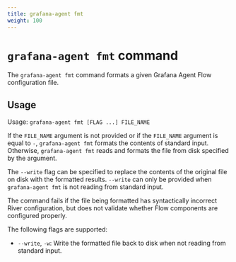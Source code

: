 ```yaml
---
title: grafana-agent fmt
weight: 100
---
```


# `grafana-agent fmt` command

The `grafana-agent fmt` command formats a given Grafana Agent Flow configuration file.

## Usage

Usage: `grafana-agent fmt [FLAG ...] FILE_NAME`

If the `FILE_NAME` argument is not provided or if the `FILE_NAME` argument is
equal to `-`, `grafana-agent fmt` formats the contents of standard input. Otherwise,
`grafana-agent fmt` reads and formats the file from disk specified by the argument.

The `--write` flag can be specified to replace the contents of the original
file on disk with the formatted results. `--write` can only be provided when
`grafana-agent fmt` is not reading from standard input.

The command fails if the file being formatted has syntactically incorrect River
configuration, but does not validate whether Flow components are configured
properly.

The following flags are supported:

* `--write`, `-w`: Write the formatted file back to disk when not reading from
  standard input.

